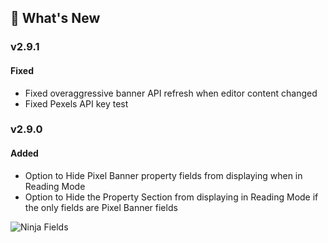 ## 🎉 What's New

### v2.9.1
#### Fixed
- Fixed overaggressive banner API refresh when editor content changed
- Fixed Pexels API key test

### v2.9.0
#### Added
- Option to Hide Pixel Banner property fields from displaying when in Reading Mode
- Option to Hide the Property Section from displaying in Reading Mode if the only fields are Pixel Banner fields

![Ninja Fields](https://raw.githubusercontent.com/jparkerweb/pixel-banner/refs/heads/main/img/releases/pixel-banner-v2.9.0.jpg)